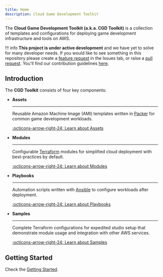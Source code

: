 ```yaml
---
title: Home
description: Cloud Game Development Toolkit
---
```


The **Cloud Game Development Toolkit (a.k.a. CGD Toolkit)** is a collection of templates and configurations for deploying game development infrastructure and tools on AWS.

!!! info
    **This project is under active development** and we have yet to solve for many developer needs. If you would like to see something in this repository please create a <a href="https://github.com/aws-games/cloud-game-development-toolkit/issues/new?assignees=&labels=feature-request&projects=&template=feature_request.yml&title=Feature+request%3A+TITLE" target="_blank">feature request</a> in the Issues tab, or raise a <a href="https://github.com/aws-games/cloud-game-development-toolkit/pulls/" target="_blank">pull request</a>. You'll find our contribution guidelines [here](./contributing.md).

## Introduction

The **CGD Toolkit** consists of four key components:

<div class="grid cards" markdown>

-   __Assets__

    ---

    Reusable Amazon Machine Image (AMI) templates written in [Packer](https://www.packer.io/) for common game development workloads.

    [:octicons-arrow-right-24: Learn about Assets](./assets.md)

-   __Modules__

    ---

    Configurable [Terraform](https://www.terraform.io/) modules for simplified cloud deployment with best-practices by default.

    [:octicons-arrow-right-24: Learn about Modules](./modules.md)

-   __Playbooks__

    ---

    Automation scripts written with [Ansible](https://github.com/ansible/ansible) to configure workloads after deployment.

    [:octicons-arrow-right-24: Learn about Playbooks](./playbooks.md)

-   __Samples__

    ---

    Complete Terraform configurations for expedited studio setup that demonstrate module usage and integration with other AWS services.

    [:octicons-arrow-right-24: Learn about Samples](./samples.md)

</div>


## Getting Started

Check the [Getting Started](getting-started.md).